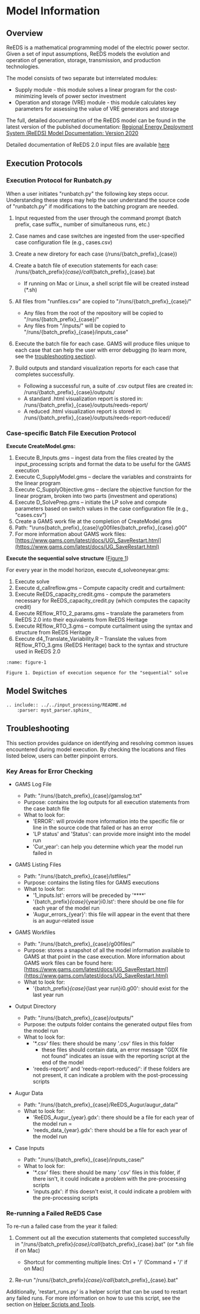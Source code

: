 # Model Information
## Overview 
ReEDS is a mathematical programming model of the electric power sector. Given a set of input assumptions, ReEDS models the evolution and operation of generation, storage, transmission, and production technologies. 

The model consists of two separate but interrelated modules:
  * Supply module -  this module solves a linear program for the cost-minimizing levels of power sector investment
  * Operation and storage (VRE) module - this module calculates key parameters for assessing the 
  value of VRE generators and storage

The full, detailed documentation of the ReEDS model can be found in the latest version of the published documentation: [Regional Energy Deployment System (ReEDS) Model Documentation: Version 2020](https://www.nrel.gov/docs/fy21osti/78195.pdf)

Detailed documentation of ReEDS 2.0 input files are available [here](./sources.md)

## Execution Protocols
### Execution Protocol for Runbatch.py
When a user initiates "runbatch.py" the following key steps occur. Understanding these steps may help the user understand the source code of "runbatch.py" if modifications to the batching program are needed.

1. Input requested from the user through the command prompt (batch prefix, case suffix,, number of simultaneous runs, etc.)

2. Case names and case switches are ingested from the user-specified case configuration file (e.g., cases.csv)

3. Create a new diretory for each case (/runs/{batch_prefix}_{case})

4. Create a batch file of execution statements for each case: /runs/{batch_prefix}_{case}/call_{batch_prefix}_{case}.bat
   * If running on Mac or Linux, a shell script file will be created instead (*.sh)

5. All files from "runfiles.csv" are copied to "/runs/{batch_prefix}_{case}/"
   * Any files from the root of the repository will be copied to "/runs/{batch_prefix}_{case}/"
   * Any files from "/inputs/" will be copied to "/runs/{batch_prefix}_{case}/inputs_case"

6. Execute the batch file for each case. GAMS will produce files unique to each case that can help the user with error debugging (to learn more, see the [troubleshooting section](#troubleshooting)).

7. Build outputs and standard visualization reports for each case that completes successfully.
   * Following a successful run, a suite of .csv output files are created in: /runs/{batch_prefix}_{case}/outputs/
   * A standard .html visualization report is stored in: /runs/{batch_prefix}_{case}/outputs/reeds-report/
   * A reduced .html visualization report is stored in: /runs/{batch_prefix}_{case}/outputs/reeds-report-reduced/

### Case-specific Batch File Execution Protocol
**Execute CreateModel.gms:**
1. Execute B\_Inputs.gms – ingest data from the files created by the input_processing scripts and format the data to be useful for the GAMS execution
2. Execute C\_SupplyModel.gms – declare the variables and constraints for the linear program
3. Execute C\_SupplyObjective.gms – declare the objective function for the linear program, broken into two parts (investment and operations)
4. Execute D\_SolvePrep.gms – initiate the LP solve and compute parameters based on switch values in the case configuration file (e.g., "cases.csv")
5. Create a GAMS work file at the completion of CreateModel.gms
  1. Path: "\runs\{batch\_prefix}\_{case}\g00files\{batch\_prefix}\_{case}.g00"
  2. For more information about GAMS work files: [https://www.gams.com/latest/docs/UG\_SaveRestart.html](https://www.gams.com/latest/docs/UG_SaveRestart.html)

**Execute the sequential solve structure** ([Figure 1](#figure-1))

For every year in the model horizon, execute d\_solveoneyear.gms:

1. Execute solve
2. Execute d\_callreflow.gms – Compute capacity credit and curtailment:
  1. Execute ReEDS\_capacity\_credit.gms - compute the parameters necessary for ReEDS\_capacity\_credit.py (which computes the capacity credit)
  2. Execute REflow\_RTO\_2\_params.gms – translate the parameters from ReEDS 2.0 into their equivalents from ReEDS Heritage
  3. Execute REflow\_RTO\_3.gms – compute curtailment using the syntax and structure from ReEDS Heritage
  4. Execute d4\_Translate\_Variability.R – Translate the values from REflow\_RTO\_3.gms (ReEDS Heritage) back to the syntax and structure used in ReEDS 2.0

```{figure} ../../images/seq-flow.png
:name: figure-1

Figure 1. Depiction of execution sequence for the "sequential" solve
```


## Model Switches
```{eval-rst}
.. include:: ../../input_processing/README.md
    :parser: myst_parser.sphinx_
```

## Troubleshooting
This section provides guidance on identifying and resolving common issues encountered during model execution. By checking the locations and files listed below, users can better pinpoint errors. 

### Key Areas for Error Checking
* GAMS Log File
  * Path: "/runs/{batch_prefix}_{case}/gamslog.txt"
  * Purpose: contains the log outputs for all execution statements from the case batch file
  * What to look for: 
    * 'ERROR': will provide more information into the specific file or line in the source code that failed or has an error
    * 'LP status' and 'Status': can provide more insight into the model run
    * 'Cur_year': can help you determine which year the model run failed in

* GAMS Listing Files 
  * Path: "/runs/{batch_prefix}_{case}/lstfiles/" 
  * Purpose: contains the listing files for GAMS executions
  * What to look for: 
    * '1_inputs.lst': errors will be preceded by '****'
    * '{batch_prefix}_{case}_{year}i0.lst': there should be one file for each year of the model run
    * 'Augur_errors_{year}': this file will appear in the event that there is an augur-related issue

* GAMS Workfiles
  * Path: "/runs/{batch_prefix}_{case}/g00files/"
  * Purpose: stores a snapshot of all the model information available to GAMS at that point in the case execution. More information about GAMS work files can be found here: [https://www.gams.com/latest/docs/UG_SaveRestart.html](https://www.gams.com/latest/docs/UG_SaveRestart.html)
  * What to look for: 
    * '{batch_prefix}_{case}_{last year run}i0.g00': should exist for the last year run

* Output Directory
  * Path: "/runs/{batch_prefix}_{case}/outputs/"
  * Purpose: the outputs folder contains the generated output files from the model run
  * What to look for: 
    * '*.csv' files: there should be many '.csv' files in this folder
      * these files should contain data, an error message "GDX file not found" indicates an issue with the reporting script at the end of the model
    * 'reeds-report/' and 'reeds-report-reduced/': if these folders are not present, it can indicate a problem with the post-processing scripts

* Augur Data 
  * Path: "/runs/{batch_prefix}_{case}/ReEDS_Augur/augur_data/"
  * What to look for: 
    * 'ReEDS_Augur_{year}.gdx': there should be a file for each year of the model run =
    * 'reeds_data_{year}.gdx': there should be a file for each year of the model run

* Case Inputs
  * Path: "/runs/{batch_prefix}_{case}/inputs_case/"
  * What to look for: 
    * '*.csv' files: there should be many '.csv' files in this folder, if there isn't, it could indicate a problem with the pre-processing scripts
    * 'inputs.gdx': if this doesn't exist, it could indicate a problem with the pre-processing scripts

### Re-running a Failed ReEDS Case
To re-run a failed case from the year it failed: 
1. Comment out all the execution statements that completed successfully in "/runs/{batch_prefix}_{case}/call_{batch_prefix}_{case}.bat" (or *.sh file if on Mac)
   * Shortcut for commenting multiple lines: Ctrl + '/' (Command + '/' if on Mac)

2. Re-run "/runs/{batch_prefix}_{case}/call_{batch_prefix}_{case}.bat"

Additionally, 'restart_runs.py' is a helper script that can be used to restart any failed runs. For more information on how to use this script, see the section on [Helper Scripts and Tools](postprocessing_tools.md#helper-scripts-and-tools). 